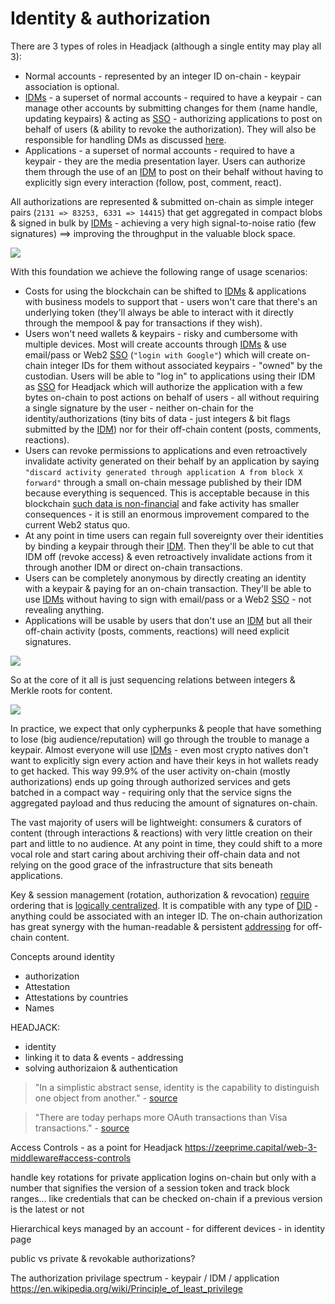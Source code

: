# Identity & authorization

There are 3 types of roles in Headjack (although a single entity may play all 3):
- Normal accounts - represented by an integer ID on-chain - keypair association is optional.
- [IDMs](IDM.md) - a superset of normal accounts - required to have a keypair - can manage other accounts by submitting changes for them (name handle, updating keypairs) & acting as [SSO](https://en.wikipedia.org/wiki/Single_sign-on) - authorizing applications to post on behalf of users (& ability to revoke the authorization). They will also be responsible for handling DMs as discussed [here](IDM.md#dms).
- Applications - a superset of normal accounts - required to have a keypair - they are the media presentation layer. Users can authorize them through the use of an [IDM](IDM.md) to post on their behalf without having to explicitly sign every interaction (follow, post, comment, react).

All authorizations are represented & submitted on-chain as simple integer pairs (`2131 => 83253, 6331 => 14415`) that get aggregated in compact blobs & signed in bulk by [IDMs](IDM.md) - achieving a very high signal-to-noise ratio (few signatures) ==> improving the throughput in the valuable block space.

<img src="images/sequenced_integer_relations.png"/>

With this foundation we achieve the following range of usage scenarios:

- Costs for using the blockchain can be shifted to [IDMs](IDM.md) & applications with business models to support that - users won't care that there's an underlying token (they'll always be able to interact with it directly through the mempool & pay for transactions if they wish).
- Users won't need wallets & keypairs - risky and cumbersome with multiple devices. Most will create accounts through [IDMs](IDM.md) & use email/pass or Web2 [SSO](https://en.wikipedia.org/wiki/Single_sign-on) (`"login with Google"`) which will create on-chain integer IDs for them without associated keypairs - "owned" by the custodian. Users will be able to "log in" to applications using their IDM as [SSO](https://en.wikipedia.org/wiki/Single_sign-on) for Headjack which will authorize the application with a few bytes on-chain to post actions on behalf of users - all without requiring a single signature by the user - neither on-chain for the identity/authorizations (tiny bits of data - just integers & bit flags submitted by the [IDM](IDM.md)) nor for their off-chain content (posts, comments, reactions).
- Users can revoke permissions to applications and even retroactively invalidate activity generated on their behalf by an application by saying `"discard activity generated through application А from block X forward"` through a small on-chain message published by their IDM because everything is sequenced. This is acceptable because in this blockchain [such data is non-financial](https://twitter.com/VitalikButerin/status/1530268923848839173) and fake activity has smaller consequences - it is still an enormous improvement compared to the current Web2 status quo.
- At any point in time users can regain full sovereignty over their identities by binding a keypair through their [IDM](IDM.md). Then they'll be able to cut that IDM off (revoke access) & even retroactively invalidate actions from it through another IDM or direct on-chain transactions.
- Users can be completely anonymous by directly creating an identity with a keypair & paying for an on-chain transaction. They'll be able to use [IDMs](IDM.md) without having to sign with email/pass or a Web2 [SSO](https://en.wikipedia.org/wiki/Single_sign-on) - not revealing anything.
- Applications will be usable by users that don't use an [IDM](IDM.md) but all their off-chain activity (posts, comments, reactions) will need explicit signatures.

<img src="images/authorizations.png"/>

So at the core of it all is just sequencing relations between integers & Merkle roots for content.

<img src="images/meme_integers_and_relations.jpg"/>

In practice, we expect that only cypherpunks & people that have something to lose (big audience/reputation) will go through the trouble to manage a keypair. Almost everyone will use [IDMs](IDM.md) - even most crypto natives don't want to explicitly sign every action and have their keys in hot wallets ready to get hacked. This way 99.9% of the user activity on-chain (mostly authorizations) ends up going through authorized services and gets batched in a compact way - requiring only that the service signs the aggregated payload and thus reducing the amount of signatures on-chain.

The vast majority of users will be lightweight: consumers & curators of content (through interactions & reactions) with very little creation on their part and little to no audience. At any point in time, they could shift to a more vocal role and start caring about archiving their off-chain data and not relying on the good grace of the infrastructure that sits beneath applications.

<!-- https://en.wikipedia.org/wiki/1%25_rule -->

Key & session management (rotation, authorization & revocation) [require](https://blog.ceramic.network/key-revocation-in-self-certifying-protocols/) ordering that is [logically centralized](https://medium.com/@VitalikButerin/the-meaning-of-decentralization-a0c92b76a274). It is compatible with any type of [DID](https://www.w3.org/TR/did-core/) - anything could be associated with an integer ID. The on-chain authorization has great synergy with the human-readable & persistent [addressing](addressing.md) for off-chain content.

<!-- meme: oprah - you get an identity, you get an identity, everyone gets an identity! -->

<!-- TODO: talk about per device key revocation - or how IDMs will be able to track which devices are logged in and they should handle such revocation - as in the traditional Web2 -->

Concepts around identity
- authorization
- Attestation
- Attestations by countries
- Names

HEADJACK:
- identity
- linking it to data & events - addressing
- solving authorizaion & authentication

> "In a simplistic abstract sense, identity is the capability to distinguish one object from another." - [source](https://hal.inria.fr/hal-01966561/document)

> "There are today perhaps more OAuth transactions than Visa transactions." - [source](https://hal.inria.fr/hal-01966561/document)

Access Controls - as a point for Headjack
https://zeeprime.capital/web-3-middleware#access-controls

handle key rotations for private application logins on-chain but only with a number that signifies the version of a session token and track block ranges... like credentials that can be checked on-chain if a previous version is the latest or not

Hierarchical keys managed by an account - for different devices - in identity page

public vs private & revokable authorizations? 

The authorization privilage spectrum - keypair / IDM / application
https://en.wikipedia.org/wiki/Principle_of_least_privilege
